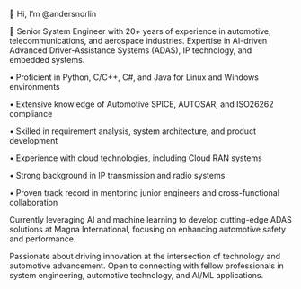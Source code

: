👋 Hi, I’m @andersnorlin

👀 Senior System Engineer with 20+ years of experience in automotive, telecommunications, and aerospace industries. Expertise in AI-driven Advanced Driver-Assistance Systems (ADAS), IP technology, and embedded systems.


• Proficient in Python, C/C++, C#, and Java for Linux and Windows environments

• Extensive knowledge of Automotive SPICE, AUTOSAR, and ISO26262 compliance

• Skilled in requirement analysis, system architecture, and product development

• Experience with cloud technologies, including Cloud RAN systems

• Strong background in IP transmission and radio systems

• Proven track record in mentoring junior engineers and cross-functional collaboration

Currently leveraging AI and machine learning to develop cutting-edge ADAS solutions at Magna International, focusing on enhancing automotive safety and performance.

Passionate about driving innovation at the intersection of technology and automotive advancement. Open to connecting with fellow professionals in system engineering, automotive technology, and AI/ML applications.


<!---
andersnorlin/andersnorlin is a ✨ special ✨ repository because its `README.md` (this file) appears on your GitHub profile.
You can click the Preview link to take a look at your changes.
--->
